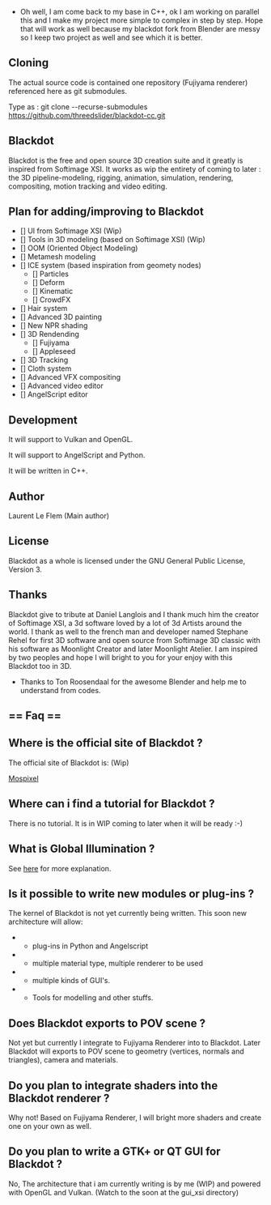 - Oh well, I am come back to my base in C++, ok I am working on parallel this and I make my project more simple to complex in step by step. Hope that will work as well because my blackdot fork from Blender are messy so I keep two project as well and see which it is better.


Cloning
-------------
The actual source code is contained one repository (Fujiyama renderer) referenced here as git submodules.

Type as : git clone --recurse-submodules https://github.com/threedslider/blackdot-cc.git

Blackdot
-------------

Blackdot is the free and open source 3D creation suite and it greatly is inspired from Softimage XSI.
It works as wip the entirety of coming to later : the 3D pipeline-modeling, rigging, animation, simulation,
rendering, compositing, motion tracking and video editing.


Plan for adding/improving to Blackdot
-------------

- [] UI from Softimage XSI (Wip)
- [] Tools in 3D modeling (based on Softimage XSI) (Wip)
- [] OOM (Oriented Object Modeling)
- [] Metamesh modeling
- [] ICE system (based inspiration from geomety nodes)
	- [] Particles
	- [] Deform
	- [] Kinematic
	- [] CrowdFX
- [] Hair system
- [] Advanced 3D painting
- [] New NPR shading
- [] 3D Rendending
	- [] Fujiyama
	- [] Appleseed
- [] 3D Tracking
- [] Cloth system
- [] Advanced VFX compositing
- [] Advanced video editor 
- [] AngelScript editor


Development
-------------

It will support to Vulkan and OpenGL.

It will support to AngelScript and Python.

It will be written in C++.


Author
-------------

Laurent Le Flem (Main author)


License
-------------

Blackdot as a whole is licensed under the GNU General Public License, Version 3.


Thanks
-------------

Blackdot give to tribute at Daniel Langlois and I thank much him the creator of Softimage XSI, a 3d software loved by a lot of 3d Artists around the world. 
I thank as well to the french man and developer named Stephane Rehel for first 3D software and open source from Softimage 3D classic with his software as Moonlight Creator and later Moonlight Atelier. 
I am inspired by two peoples and hope I will bright to you for your enjoy with this Blackdot too in 3D.

- Thanks to Ton Roosendaal for the awesome Blender and help me to understand from codes.



== Faq ==
-------------


Where is the official site of Blackdot ?
-------------

  The official site of Blackdot is: (Wip)

  [Mospixel](https://www.mospixel.com)



Where can i find a tutorial for Blackdot ?
-------------

  There is no tutorial. It is in WIP coming to later when it will be ready :-)


What is Global Illumination ?
-------------

See [here](https://en.wikipedia.org/wiki/Global_illumination) for more explanation.



Is it possible to write new modules or plug-ins ?
-------------

  The kernel of Blackdot is not yet currently being written. This soon new
  architecture will allow:
  -  + plug-ins in Python and Angelscript
  -  + multiple material type, multiple renderer to be used
  -  + multiple kinds of GUI's.
  -  + Tools for modelling and other stuffs.



Does Blackdot exports to POV scene ?
-------------

  Not yet but currently I integrate to Fujiyama Renderer into to Blackdot. 
  Later Blackdot will exports to POV scene to geometry (vertices, normals and triangles), camera and materials.



Do you plan to integrate shaders into the Blackdot renderer ?
-------------

  Why not! Based on Fujiyama Renderer, I will bright more shaders and create one on your own as well.



Do you plan to write a GTK+ or QT GUI for Blackdot ?
----------------------------------------------------------------------------

  No, The architecture that i am currently writing is by me (WIP) and powered with OpenGL and Vulkan.
   (Watch to the soon at the gui_xsi directory)


